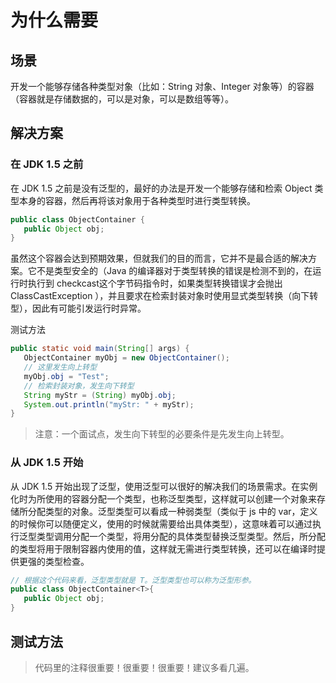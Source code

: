 # 为什么需要

## 场景
   
开发一个能够存储各种类型对象（比如：String 对象、Integer 对象等）的容器（容器就是存储数据的，可以是对象，可以是数组等等）。


## 解决方案

### 在 JDK 1.5 之前
    
在 JDK 1.5 之前是没有泛型的，最好的办法是开发一个能够存储和检索 Object 类型本身的容器，然后再将该对象用于各种类型时进行类型转换。


```java
public class ObjectContainer {
   public Object obj;
}
```
虽然这个容器会达到预期效果，但就我们的目的而言，它并不是最合适的解决方案。它不是类型安全的（Java 的编译器对于类型转换的错误是检测不到的，在运行时执行到 checkcast这个字节码指令时，如果类型转换错误才会抛出 ClassCastException ），并且要求在检索封装对象时使用显式类型转换（向下转型），因此有可能引发运行时异常。

测试方法

```java
public static void main(String[] args) {
   ObjectContainer myObj = new ObjectContainer();
   // 这里发生向上转型
   myObj.obj = "Test";       
   // 检索封装对象，发生向下转型
   String myStr = (String) myObj.obj; 
   System.out.println("myStr: " + myStr);
}
```

> 注意：一个面试点，发生向下转型的必要条件是先发生向上转型。

### 从 JDK 1.5 开始

从 JDK 1.5 开始出现了泛型，使用泛型可以很好的解决我们的场景需求。在实例化时为所使用的容器分配一个类型，也称泛型类型，这样就可以创建一个对象来存储所分配类型的对象。泛型类型可以看成一种弱类型（类似于 js 中的 var，定义的时候你可以随便定义，使用的时候就需要给出具体类型），这意味着可以通过执行泛型类型调用分配一个类型，将用分配的具体类型替换泛型类型。然后，所分配的类型将用于限制容器内使用的值，这样就无需进行类型转换，还可以在编译时提供更强的类型检查。

```java
// 根据这个代码来看，泛型类型就是 T。泛型类型也可以称为泛型形参。
public class ObjectContainer<T>{
   public Object obj;
}
```
## 测试方法
  
> 代码里的注释很重要！很重要！很重要！建议多看几遍。






